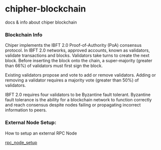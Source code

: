 # chipher-blockchain
docs &amp; info about chiper blockchain

### Blockchain Info

Chiper implements the IBFT 2.0 Proof-of-Authority (PoA) consensus protocol. In IBFT 2.0 networks, approved accounts, known as validators, validate transactions and blocks. Validators take turns to create the next block. Before inserting the block onto the chain, a super-majority (greater than 66%) of validators must first sign the block.

Existing validators propose and vote to add or remove validators. Adding or removing a validator requires a majority vote (greater than 50%) of validators.

IBFT 2.0 requires four validators to be Byzantine fault tolerant. Byzantine fault tolerance is the ability for a blockchain network to function correctly and reach consensus despite nodes failing or propagating incorrect information to peers.


### External Node Setup:

How to setup an external RPC Node

[rpc_node_setup](rpc_node_setup.md)
